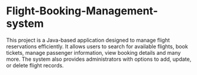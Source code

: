 # Flight-Booking-Management-system
This project is a Java-based application designed to manage flight reservations efficiently. It allows users to search for available flights, book tickets, manage passenger information, view booking details and many more. The system also provides administrators with options to add, update, or delete flight records.
